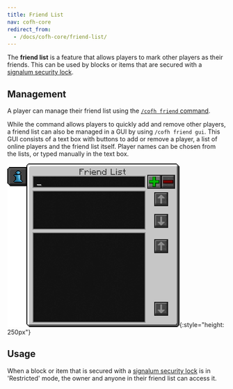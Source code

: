 ```yaml
---
title: Friend List
nav: cofh-core
redirect_from:
  - /docs/cofh-core/friend-list/
---
```


The **friend list** is a feature that allows players to mark other players as
their friends. This can be used by blocks or items that are secured with a
[signalum security lock](/docs/signalum-security-lock/).


Management
----------

A player can manage their friend list using the [`/cofh friend`
command](/docs/cofh-core-commands/#friend).

While the command allows players to quickly add and remove other players, a
friend list can also be managed in a GUI by using `/cofh friend gui`. This GUI
consists of a text box with buttons to add or remove a player, a list of online
players and the friend list itself. Player names can be chosen from the lists,
or typed manually in the text box.

![Friend list GUI](/assets/images/cofh-core/friend-list-gui.png){:style="height: 250px"}


Usage
-----

When a block or item that is secured with a [signalum security
lock](/docs/signalum-security-lock/) is in 'Restricted' mode, the owner and
anyone in their friend list can access it.
